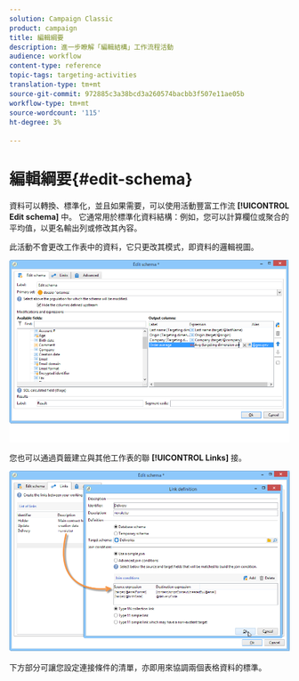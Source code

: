 ```yaml
---
solution: Campaign Classic
product: campaign
title: 編輯綱要
description: 進一步瞭解「編輯結構」工作流程活動
audience: workflow
content-type: reference
topic-tags: targeting-activities
translation-type: tm+mt
source-git-commit: 972885c3a38bcd3a260574bacbb3f507e11ae05b
workflow-type: tm+mt
source-wordcount: '115'
ht-degree: 3%

---
```



# 編輯綱要{#edit-schema}

資料可以轉換、標準化，並且如果需要，可以使用活動豐富工作流 **[!UICONTROL Edit schema]** 中。 它通常用於標準化資料結構：例如，您可以計算欄位或聚合的平均值，以更名輸出列或修改其內容。

此活動不會更改工作表中的資料，它只更改其模式，即資料的邏輯視圖。

![](assets/wf_manipulation_box.png)

您也可以通過頁籤建立與其他工作表的聯 **[!UICONTROL Links]** 接。

![](assets/wf_manipulation_box_link_tab.png)

下方部分可讓您設定連接條件的清單，亦即用來協調兩個表格資料的標準。
